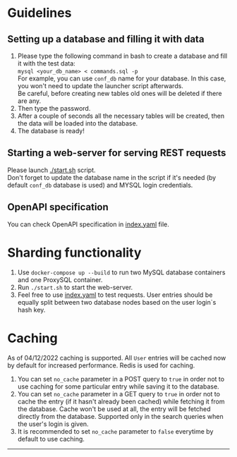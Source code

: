 # Guidelines  
## Setting up a database and filling it with data
1. Please type the following command in bash to create a database and fill it with the test data:  
`mysql <your_db_name> < commands.sql -p`  
For example, you can use `conf_db` name for your database. In this case, you won't need to update the launcher script afterwards.  
Be careful, before creating new tables old ones will be deleted if there are any.
2. Then type the password.
3. After a couple of seconds all the necessary tables will be created, then the data will be loaded into the database. 
4. The database is ready!

##  Starting a web-server for serving REST requests
Please launch [./start.sh](start.sh) script.  
Don't forget to update the database name in the script if it's needed (by default `conf_db` database is used) and MYSQL login credentials.

## OpenAPI specification
You can check OpenAPI specification in [index.yaml](index.yaml) file. 

# Sharding functionality
1. Use `docker-compose up --build` to run two MySQL database containers and one ProxySQL container.
2. Run `./start.sh` to start the web-server.
3. Feel free to use [index.yaml](index.yaml) to test requests. User entries should be equally split between two database nodes based on the user login`s hash key.

# Caching
As of 04/12/2022 caching is supported. All `User` entries will be cached now by default for increased performance. Redis is used for caching.  
1. You can set `no_cache` parameter in a POST query to `true` in order not to use caching for some particular entry while saving it to the database.
2. You can set `no_cache` parameter in a GET query to `true` in order not to cache the entry (if it hasn't already been cached) while fetching it from the database. Cache won't be used at all, the entry will be fetched directly from the database. Supported only in the search queries when the user's login is given.  
3. It is recommended to set `no_cache` parameter to `false` everytime by default to use caching.  
---  
